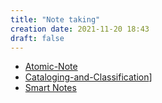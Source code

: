 ```yaml
---
title: "Note taking"
creation date: 2021-11-20 18:43
draft: false
---
```


- [Atomic-Note](notes/Atomic-Note.md)
- [Cataloging-and-Classification](notes/Cataloging-and-Classification.md)]
- [Smart Notes](notes/Smart-Notes.md)